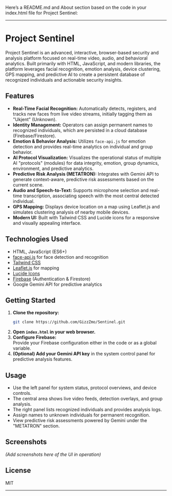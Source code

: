 Here’s a README.md and About section based on the code in your index.html file for Project Sentinel:

---

# Project Sentinel

Project Sentinel is an advanced, interactive, browser-based security and analysis platform focused on real-time video, audio, and behavioral analytics. Built primarily with HTML, JavaScript, and modern libraries, the platform leverages facial recognition, emotion analysis, device clustering, GPS mapping, and predictive AI to create a persistent database of recognized individuals and actionable security insights.

## Features

- **Real-Time Facial Recognition:** Automatically detects, registers, and tracks new faces from live video streams, initially tagging them as "Ukjent" (Unknown).
- **Identity Management:** Operators can assign permanent names to recognized individuals, which are persisted in a cloud database (Firebase/Firestore).
- **Emotion & Behavior Analysis:** Utilizes `face-api.js` for emotion detection and provides real-time analytics on individual and group behavior.
- **AI Protocol Visualization:** Visualizes the operational status of multiple AI "protocols" (modules) for data integrity, emotion, group dynamics, environment, and predictive analytics.
- **Predictive Risk Analysis (METATRON):** Integrates with Gemini API to generate context-aware, predictive risk assessments based on the current scene.
- **Audio and Speech-to-Text:** Supports microphone selection and real-time transcription, associating speech with the most central detected individual.
- **GPS Mapping:** Displays device location on a map using Leaflet.js and simulates clustering analysis of nearby mobile devices.
- **Modern UI:** Built with Tailwind CSS and Lucide icons for a responsive and visually appealing interface.

## Technologies Used

- HTML, JavaScript (ES6+)
- [face-api.js](https://github.com/justadudewhohacks/face-api.js) for face detection and recognition
- [Tailwind CSS](https://tailwindcss.com/)
- [Leaflet.js](https://leafletjs.com/) for mapping
- [Lucide Icons](https://lucide.dev/)
- [Firebase](https://firebase.google.com/) (Authentication & Firestore)
- Google Gemini API for predictive analytics

## Getting Started

1. **Clone the repository:**
   ```bash
   git clone https://github.com/GizzZmo/Sentinel.git
   ```
2. **Open `index.html` in your web browser.**
3. **Configure Firebase:**  
   Provide your Firebase configuration either in the code or as a global variable.
4. **(Optional) Add your Gemini API key** in the system control panel for predictive analysis features.

## Usage

- Use the left panel for system status, protocol overviews, and device controls.
- The central area shows live video feeds, detection overlays, and group analysis.
- The right panel lists recognized individuals and provides analysis logs.
- Assign names to unknown individuals for permanent recognition.
- View predictive risk assessments powered by Gemini under the "METATRON" section.

## Screenshots

*(Add screenshots here of the UI in operation)*

## License

MIT

---
